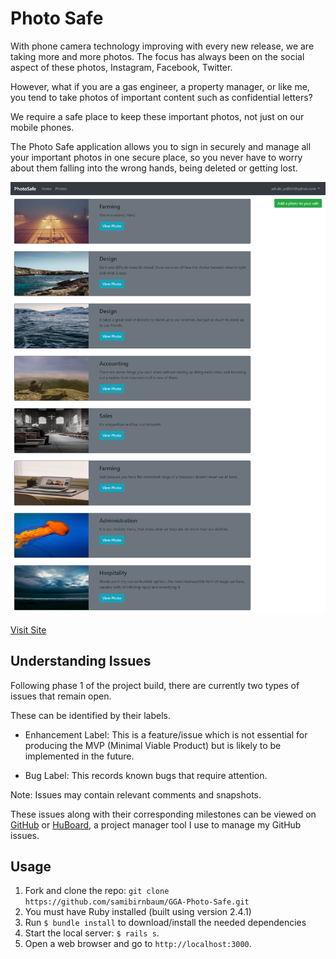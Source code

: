 
# Photo Safe

With phone camera technology improving with every new release, we are taking more and more photos. The focus has always been on the social aspect of these photos, Instagram, Facebook, Twitter. 

However, what if you are a gas engineer, a property manager, or like me, you tend to take photos of important content such as confidential letters? 

We require a safe place to keep these important photos, not just on our mobile phones.

The Photo Safe application allows you to sign in securely and manage all your important photos in one secure place, so you never have to worry about them falling into the wrong hands, being deleted or getting lost.

![Snapshot](app/assets/images/readme/snapshot.png)

[Visit Site](https://gga-photo-safe.herokuapp.com/ )

## Understanding Issues

Following phase 1 of the project build, there are currently two types of issues that remain open.

These can be identified by their labels.

- Enhancement Label: This is a feature/issue which is not essential for producing the MVP (Minimal Viable Product) but is likely to be implemented in the future.

- Bug Label: This records known bugs that require attention.

Note: Issues may contain relevant comments and snapshots.

These issues along with their corresponding milestones can be viewed on [GitHub](https://github.com/samibirnbaum/GGA-Photo-Safe/issues) or [HuBoard](https://huboard.com/samibirnbaum/GGA-Photo-Safe#/milestones), a project manager tool I use to manage my GitHub issues.

## Usage

1. Fork and clone the repo: `git clone https://github.com/samibirnbaum/GGA-Photo-Safe.git`
2. You must have Ruby installed (built using version 2.4.1)
3. Run `$ bundle install` to download/install the needed dependencies
4. Start the local server: `$ rails s`.
5. Open a web browser and go to `http://localhost:3000`.

